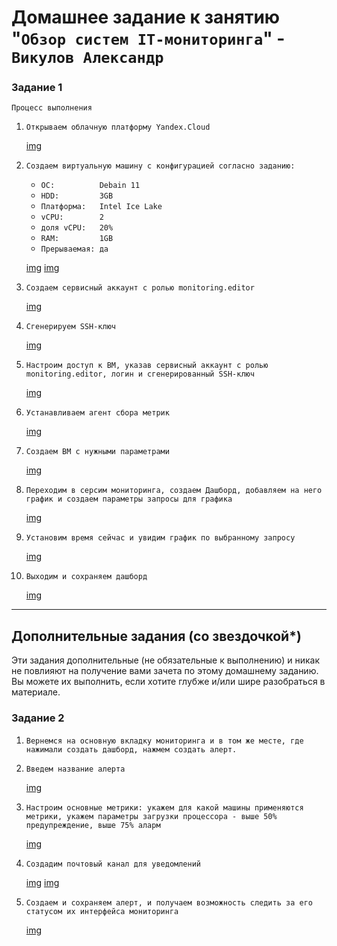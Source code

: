 # Домашнее задание к занятию "`Обзор систем IT-мониторинга`" - `Викулов Александр`

### Задание 1

`Процесс выполнения`

1. `Открываем облачную платформу Yandex.Cloud`

    [img](task_img/01.png)

2. `Создаем виртуальную машину с конфигурацией согласно заданию:`
    * `ОС:          Debain 11`
    * `HDD:         3GB`
    * `Платформа:   Intel Ice Lake`
    * `vCPU:        2`
    * `доля vCPU:   20%`
    * `RAM:         1GB`
    * `Прерываемая: да`

    [img](task_img/02-1.png)
    [img](task_img/02-2.png)

3. `Создаем сервисный аккаунт с ролью monitoring.editor`

    [img](task_img/03.png)

4. `Сгенерируем SSH-ключ`

    [img](task_img/04.png)

5. `Настроим доступ к ВМ, указав сервисный аккаунт с ролью monitoring.editor, логин и сгенерированный SSH-ключ`

    [img](task_img/05.png)
6. `Устанавливаем агент сбора метрик`

    [img](task_img/06.png)

7. `Создаем ВМ с нужными параметрами`

    [img](task_img/07.png)

8. `Переходим в серсим мониторинга, создаем Дашборд, добавляем на него график и создаем параметры запросы для графика`

    [img](task_img/08.png)

9. `Установим время сейчас и увидим график по выбранному запросу`

    [img](task_img/09.png)

10. `Выходим и сохраняем дашборд`

    [img](task_img/10.png)

---
## Дополнительные задания (со звездочкой*)

Эти задания дополнительные (не обязательные к выполнению) и никак не повлияют на получение вами зачета по этому домашнему заданию. Вы можете их выполнить, если хотите глубже и/или шире разобраться в материале.

### Задание 2

1. `Вернемся на основную вкладку мониторинга и в том же месте, где нажимали создать дашборд, нажмем создать алерт.`
2. `Введем название алерта`

   [img](task_img/11.png)

3. `Настроим основные метрики: укажем для какой машины применяются метрики, укажем параметры загрузки процессора - выше 50% предупреждение, выше 75% аларм`

   [img](task_img/12.png)

4. `Создадим почтовый канал для уведомлений`

   [img](task_img/13.png)
   [img](task_img/14.png)

5. `Создаем и сохраняем алерт, и получаем возможность следить за его статусом их интерфейса мониторинга`

   [img](task_img/15.png)


